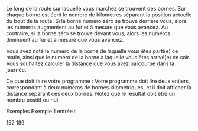 Le long de la route sur laquelle vous marchez se trouvent des bornes. Sur chaque borne est écrit le nombre de kilomètres séparant la position actuelle du bout de la route. Si la borne numéro zéro se trouve derrière vous, alors les numéros augmentent au fur et à mesure que vous avancez. Au contraire, si la borne zéro se trouve devant vous, alors les numéros diminuent au fur et à mesure que vous avancez.

Vous avez noté le numéro de la borne de laquelle vous êtes parti(e) ce matin, ainsi que le numéro de la borne à laquelle vous êtes arrivé(e) ce soir. Vous souhaitez calculer la distance que vous avez parcourue dans la journée.

Ce que doit faire votre programme :
Votre programme doit lire deux entiers, correspondant à deux numéros de bornes kilométriques, et il doit afficher la distance séparant ces deux bornes. Notez que le résultat doit être un nombre positif ou nul.

Exemples
Exemple 1
entrée :

152
189